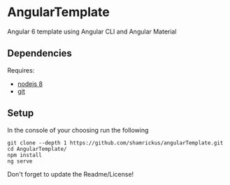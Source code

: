 # AngularTemplate
Angular 6 template using Angular CLI and Angular Material

## Dependencies
Requires:
* [nodejs 8](https://nodejs.org/en/)
* [git](https://git-scm.com/downloads)

## Setup
In the console of your choosing run the following
```
git clone --depth 1 https://github.com/shamrickus/angularTemplate.git
cd AngularTemplate/
npm install
ng serve
```

Don't forget to update the Readme/License!

